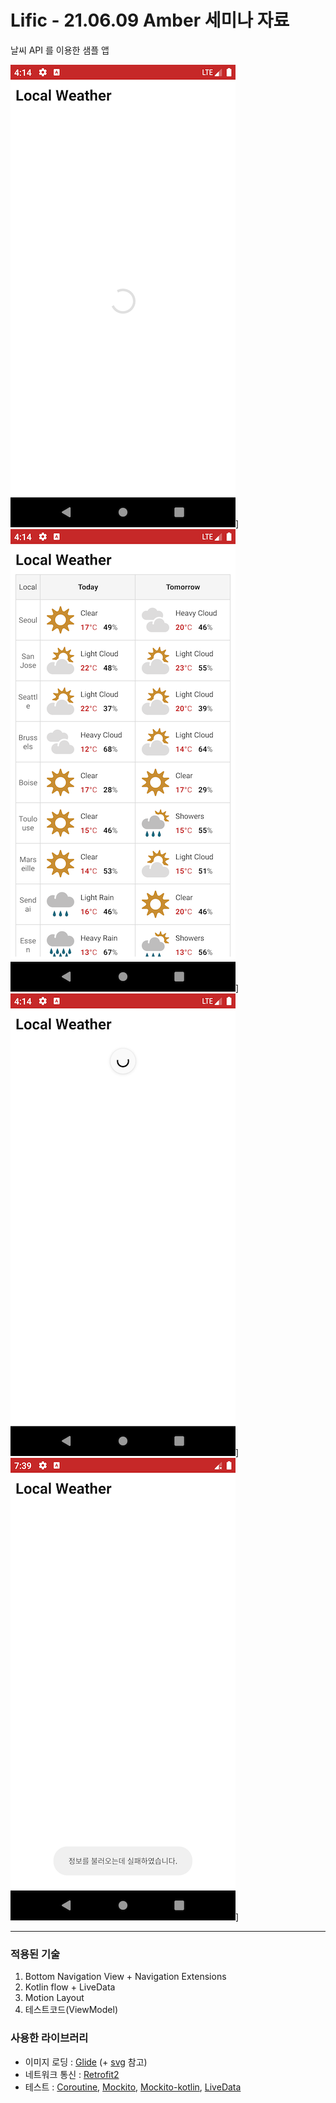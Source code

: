 # Lific - 21.06.09 Amber 세미나 자료
날씨 API 를 이용한 샘플 앱


![Screenshot](/screenshots/Screenshot_1.png)]
![Screenshot](/screenshots/Screenshot_2.png)]
![Screenshot](/screenshots/Screenshot_3.png)]
![Screenshot](/screenshots/Screenshot_4.png)]

---

### 적용된 기술
1. Bottom Navigation View + Navigation Extensions
2. Kotlin flow + LiveData
3. Motion Layout
4. 테스트코드(ViewModel)

### 사용한 라이브러리
* 이미지 로딩 : [Glide] (+ [svg] 참고)
* 네트워크 통신 : [Retrofit2]
* 테스트 : [Coroutine], [Mockito], [Mockito-kotlin], [LiveData]

[Glide]: https://github.com/bumptech/glide
[svg]: https://github.com/bumptech/glide/tree/master/samples/svg/src/main/java/com/bumptech/glide/samples
[Retrofit2]: https://square.github.io/retrofit/
[Coroutine]: https://kotlin.github.io/kotlinx.coroutines/kotlinx-coroutines-test/
[Mockito]: https://site.mockito.org/
[Mockito-kotlin]: https://github.com/mockito/mockito-kotlin
[LiveData]: https://developer.android.com/jetpack/androidx/releases/lifecycle

